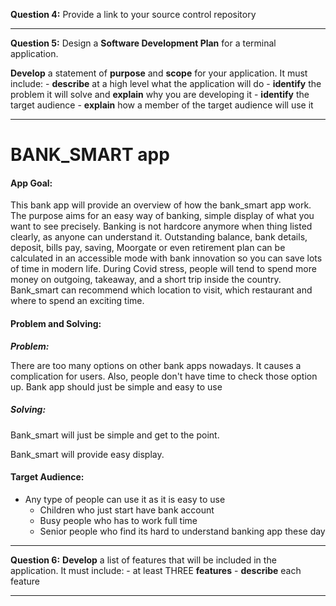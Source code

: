 **Question 4:** Provide a link to your source control repository





______

**Question 5:**  Design a **Software Development Plan** for a terminal application.

**Develop** a statement of **purpose** and **scope** for your application. It must include:
\- **describe** at a high level what the application will do
\- **identify** the problem it will solve and **explain** why you are developing it
\- **identify** the target audience
\- **explain** how a member of the target audience will use it

_____

# 				**BANK_SMART app**





#### **App Goal:** 

This bank app will provide an overview of how the bank_smart app work. The purpose aims for an easy way of banking, simple display of what you  want to see precisely. Banking is not hardcore anymore when thing listed clearly, as anyone can understand it. Outstanding balance, bank details, deposit, bills pay, saving, Moorgate or even retirement plan can be calculated in an accessible mode with bank innovation so you can save lots of time in modern life. During Covid stress, people will tend to spend more money on outgoing, takeaway, and a short trip inside the country. Bank_smart can recommend which location to visit, which restaurant and where to spend an exciting time. 



#### Problem and Solving:



***Problem:***

There are too many options on other bank apps nowadays. It causes a complication for users. Also, people don't have time to check those option up. Bank app should just be simple and easy to use



##### ***Solving:***

Bank_smart will just be simple and get to the point. 

Bank_smart will provide easy display.



#### Target Audience:

- Any type of people can use it as it is easy to use
  - Children who just start have bank account
  - Busy people who has to work full time
  - Senior people who find its hard to understand banking app these day



_____

**Question 6:** **Develop** a list of features that will be included in the application. It must include:
\- at least THREE **features**
\- **describe** each feature

________



